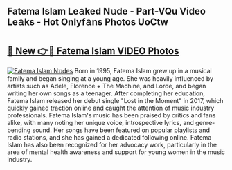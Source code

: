## Fatema Islam Le𝚊ked N𝚞de - Part-VQu Video Le𝚊ks - Hot Onlyf𝚊ns Photos UoCtw

# <h2><a href="http://ac20501.deff.icu/?id=Fatema+Islam">🔗 New 👉🔴 Fatema Islam VIDEO Photos</a></h2>

[![Fatema Islam N𝚞des](https://i.imgur.com/rIISA9y.gif)](http://ac20501.deff.icu/?id=Fatema+Islam)
Born in 1995, Fatema Islam grew up in a musical family and began singing at a young age. She was heavily influenced by artists such as Adele, Florence + The Machine, and Lorde, and began writing her own songs as a teenager. After completing her education, Fatema Islam released her debut single "Lost in the Moment" in 2017, which quickly gained traction online and caught the attention of music industry professionals. Fatema Islam's music has been praised by critics and fans alike, with many noting her unique voice, introspective lyrics, and genre-bending sound. Her songs have been featured on popular playlists and radio stations, and she has gained a dedicated following online. Fatema Islam has also been recognized for her advocacy work, particularly in the area of mental health awareness and support for young women in the music industry.

